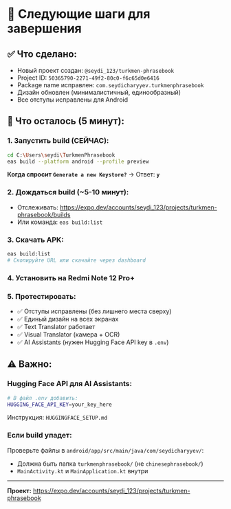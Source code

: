 # 🚀 Следующие шаги для завершения

## ✅ Что сделано:
- Новый проект создан: `@seydi_123/turkmen-phrasebook`
- Project ID: `50365790-2271-49f2-80c0-f6c65d0e6416`
- Package name исправлен: `com.seydicharyyev.turkmenphrasebook`
- Дизайн обновлен (минималистичный, единообразный)
- Все отступы исправлены для Android

## 📝 Что осталось (5 минут):

### 1. Запустить build (СЕЙЧАС):
```bash
cd C:\Users\seydi\TurkmenPhrasebook
eas build --platform android --profile preview
```

**Когда спросит `Generate a new Keystore?`** → Ответ: **`y`**

### 2. Дождаться build (~5-10 минут):
- Отслеживать: https://expo.dev/accounts/seydi_123/projects/turkmen-phrasebook/builds
- Или команда: `eas build:list`

### 3. Скачать APK:
```bash
eas build:list
# Скопируйте URL или скачайте через dashboard
```

### 4. Установить на Redmi Note 12 Pro+

### 5. Протестировать:
- ✅ Отступы исправлены (без лишнего места сверху)
- ✅ Единый дизайн на всех экранах
- ✅ Text Translator работает
- ✅ Visual Translator (камера + OCR)
- ✅ AI Assistants (нужен Hugging Face API key в `.env`)

## ⚠️ Важно:

### Hugging Face API для AI Assistants:
```bash
# В файл .env добавить:
HUGGING_FACE_API_KEY=your_key_here
```
Инструкция: `HUGGINGFACE_SETUP.md`

### Если build упадет:
Проверьте файлы в `android/app/src/main/java/com/seydicharyyev/`:
- Должна быть папка `turkmenphrasebook/` (не `chinesephrasebook/`)
- `MainActivity.kt` и `MainApplication.kt` внутри

---

**Проект:** https://expo.dev/accounts/seydi_123/projects/turkmen-phrasebook
